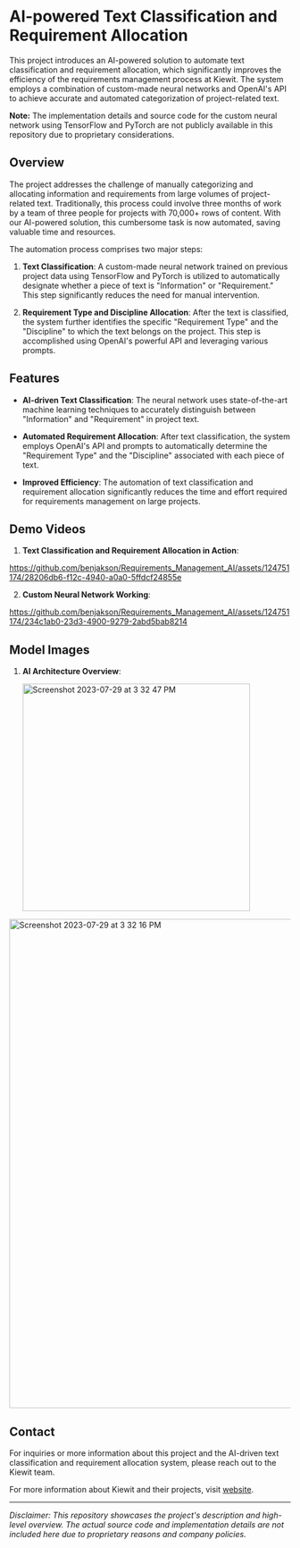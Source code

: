 
# AI-powered Text Classification and Requirement Allocation

This project introduces an AI-powered solution to automate text classification and requirement allocation, which significantly improves the efficiency of the requirements management process at Kiewit. The system employs a combination of custom-made neural networks and OpenAI's API to achieve accurate and automated categorization of project-related text.

**Note:** The implementation details and source code for the custom neural network using TensorFlow and PyTorch are not publicly available in this repository due to proprietary considerations.

## Overview

The project addresses the challenge of manually categorizing and allocating information and requirements from large volumes of project-related text. Traditionally, this process could involve three months of work by a team of three people for projects with 70,000+ rows of content. With our AI-powered solution, this cumbersome task is now automated, saving valuable time and resources.

The automation process comprises two major steps:

1. **Text Classification**: A custom-made neural network trained on previous project data using TensorFlow and PyTorch is utilized to automatically designate whether a piece of text is "Information" or "Requirement." This step significantly reduces the need for manual intervention.

2. **Requirement Type and Discipline Allocation**: After the text is classified, the system further identifies the specific "Requirement Type" and the "Discipline" to which the text belongs on the project. This step is accomplished using OpenAI's powerful API and leveraging various prompts.

## Features

- **AI-driven Text Classification**: The neural network uses state-of-the-art machine learning techniques to accurately distinguish between "Information" and "Requirement" in project text.

- **Automated Requirement Allocation**: After text classification, the system employs OpenAI's API and prompts to automatically determine the "Requirement Type" and the "Discipline" associated with each piece of text.

- **Improved Efficiency**: The automation of text classification and requirement allocation significantly reduces the time and effort required for requirements management on large projects.

## Demo Videos

1. **Text Classification and Requirement Allocation in Action**:

https://github.com/benjakson/Requirements_Management_AI/assets/124751174/28206db6-f12c-4940-a0a0-5ffdcf24855e

2. **Custom Neural Network Working**: 

https://github.com/benjakson/Requirements_Management_AI/assets/124751174/234c1ab0-23d3-4900-9279-2abd5bab8214



## Model Images

1. **AI Architecture Overview**:
  
   <img width="407" alt="Screenshot 2023-07-29 at 3 32 47 PM" src="https://github.com/benjakson/Requirements_Management_AI/assets/124751174/13a95169-636f-412c-9764-ce9b6fbe539a">


<img width="875" alt="Screenshot 2023-07-29 at 3 32 16 PM" src="https://github.com/benjakson/Requirements_Management_AI/assets/124751174/314dcd42-4cee-4804-9ea5-9ddc0cac7745">




## Contact

For inquiries or more information about this project and the AI-driven text classification and requirement allocation system, please reach out to the Kiewit team.

For more information about Kiewit and their projects, visit [website](https://www.kiewit.com/).

---
*Disclaimer: This repository showcases the project's description and high-level overview. The actual source code and implementation details are not included here due to proprietary reasons and company policies.*
